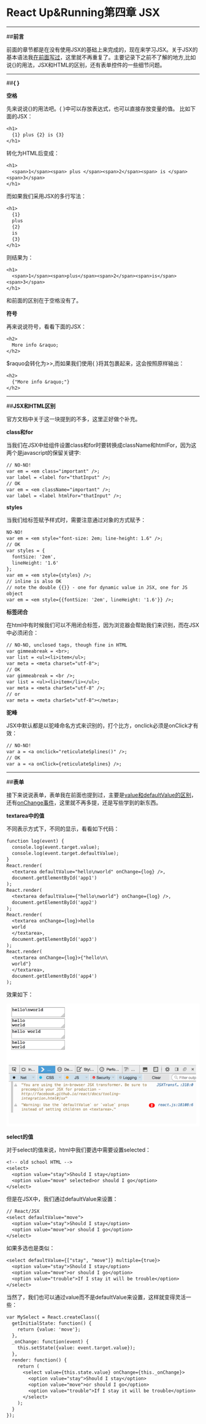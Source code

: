 ﻿# React Up&Running第四章 JSX



---

##**前言**

前面的章节都是在没有使用JSX的基础上来完成的，现在来学习JSX。关于JSX的基本语法我[在前面写过][1]，这里就不再重复了。主要记录下之前不了解的地方,比如说{}的用法，JSX和HTML的区别，还有表单控件的一些细节问题。

---

##**{ }**

**空格**

先来说说{}的用法吧。{ }中可以存放表达式，也可以直接存放变量的值。
比如下面的JSX：
```
<h1>
  {1} plus {2} is {3}
</h1>
```
转化为HTML后变成：
```
<h1>
  <span>1</span><span> plus </span><span>2</span><span> is </span><span>3</span>
</h1>
```

而如果我们采用JSX的多行写法：
```
<h1>
  {1}
  plus
  {2}
  is
  {3}
</h1>
```
则结果为：
```
<h1>
  <span>1</span><span>plus</span><span>2</span><span>is</span><span>3</span>
</h1>
```
和前面的区别在于空格没有了。

**符号**

再来说说符号，看看下面的JSX：
```
<h2>
  More info &raquo;
</h2>
```
$raquo会转化为>>,而如果我们使用{ }将其包裹起来，这会按照原样输出：
```
<h2>
  {"More info &raquo;"}
</h2>
```

---

##**JSX和HTML区别**

官方文档中关于这一块提到的不多，这里正好做个补充。

**class和for**

当我们在JSX中给组件设置class和for时要转换成className和htmlFor，因为这两个是javascript的保留关键字:
```
// NO-NO!
var em = <em class="important" />;
var label = <label for="thatInput" />;
// OK
var em = <em className="important" />;
var label = <label htmlFor="thatInput" />;
```

**styles**

当我们给标签赋予样式时，需要注意通过对象的方式赋予：
```
NO-NO!
var em = <em style="font-size: 2em; line-height: 1.6" />;
// OK
var styles = {
  fontSize: '2em',
  lineHeight: '1.6'
};
var em = <em style={styles} />;
// inline is also OK
// note the double {{}} - one for dynamic value in JSX, one for JS object
var em = <em style={{fontSize: '2em', lineHeight: '1.6'}} />;
```

**标签闭合**

在html中有时候我们可以不用闭合标签，因为浏览器会帮助我们来识别，而在JSX中必须闭合：
```
// NO-NO, unclosed tags, though fine in HTML
var gimmeabreak = <br>;
var list = <ul><li>item</ul>;
var meta = <meta charset="utf-8">;
// OK
var gimmeabreak = <br />;
var list = <ul><li>item</li></ul>;
var meta = <meta charSet="utf-8" />;
// or
var meta = <meta charSet="utf-8"></meta>;
```

**驼峰**

JSX中默认都是以驼峰命名方式来识别的，打个比方，onclick必须是onClick才有效：
```
// NO-NO!
var a = <a onclick="reticulateSplines()" />;
// OK
var a = <a onClick={reticulateSplines} />;

```

---

##**表单**

接下来说说表单，表单我在前面也提到过，主要是[value和defaultValue的区别][2]，还有[onChange事件][3]，这里就不再多提，还是写些学到的新东西。

**textarea中的值**

不同表示方式下，不同的显示，看看如下代码：
```
function log(event) {
  console.log(event.target.value);
  console.log(event.target.defaultValue);
}
React.render(
  <textarea defaultValue="hello\nworld" onChange={log} />,
  document.getElementById('app1')
);
React.render(
  <textarea defaultValue={"hello\nworld"} onChange={log} />,
  document.getElementById('app2')
);
React.render(
  <textarea onChange={log}>hello
  world
  </textarea>,
  document.getElementById('app3')
);
React.render(
  <textarea onChange={log}>{"hello\n\
  world"}
  </textarea>,
  document.getElementById('app4')
);
```

效果如下：

![images](./images/4-1.png)


**select的值**

对于select的值来说，html中我们要选中需要设置selected：
```
<!-- old school HTML -->
<select>
  <option value="stay">Should I stay</option>
  <option value="move" selected>or should I go</option>
</select>
```

但是在JSX中，我们通过defaultValue来设置：
```
// React/JSX
<select defaultValue="move">
  <option value="stay">Should I stay</option>
  <option value="move">or should I go</option>
</select>
```

如果多选也是类似：
```
<select defaultValue={["stay", "move"]} multiple={true}>
  <option value="stay">Should I stay</option>
  <option value="move">or should I go</option>
  <option value="trouble">If I stay it will be trouble</option>
</select>

```

当然了，我们也可以通过value而不是defaultValue来设置，这样就变得灵活一些：
```
var MySelect = React.createClass({
  getInitialState: function() {
    return {value: 'move'};
  },
  _onChange: function(event) {
    this.setState({value: event.target.value});
  },
  render: function() {
    return (
      <select value={this.state.value} onChange={this._onChange}>
        <option value="stay">Should I stay</option>
        <option value="move">or should I go</option>
        <option value="trouble">If I stay it will be trouble</option>
      </select>
    );
  }
});

```



  [1]: https://github.com/brizer/Study-Notes/blob/master/%E5%BF%83%E5%BE%97%E4%BD%93%E4%BC%9A/%E7%A4%BE%E5%8C%BA/React/%E7%AC%AC%E4%B8%89%E8%AF%BEJSX%E8%AF%AD%E6%B3%95.md
  [2]: https://github.com/brizer/Study-Notes/blob/master/%E5%BF%83%E5%BE%97%E4%BD%93%E4%BC%9A/%E7%A4%BE%E5%8C%BA/React/%E7%AC%AC%E5%85%AB%E8%AF%BE%E8%A1%A8%E5%8D%95%E7%BB%84%E4%BB%B6.md#%E4%B8%8D%E5%8F%97%E9%99%90%E7%BB%84%E4%BB%B6
  [3]: https://github.com/brizer/Study-Notes/blob/master/%E5%BF%83%E5%BE%97%E4%BD%93%E4%BC%9A/%E7%A4%BE%E5%8C%BA/React/%E7%AC%AC%E5%85%AB%E8%AF%BE%E8%A1%A8%E5%8D%95%E7%BB%84%E4%BB%B6.md#%E5%B1%9E%E6%80%A7